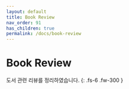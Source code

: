 ```yaml
---
layout: default
title: Book Review 
nav_order: 91
has_children: true
permalink: /docs/book-review
---
```


# Book Review 

도서 관련 리뷰를 정리하였습니다. 
{: .fs-6 .fw-300 }

    

